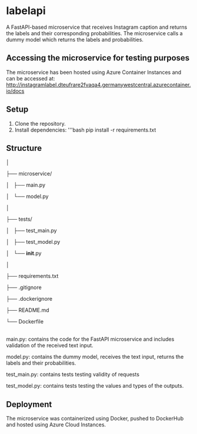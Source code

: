 # labelapi
A FastAPI-based microservice that receives Instagram caption and returns the labels and their corresponding probabilities. The microservice calls a dummy model which
returns the labels and probabilities. 

## Accessing the microservice for testing purposes
The microservice has been hosted using Azure Container Instances and can be accessed at: http://instagramlabel.dteufrare2fvaqa4.germanywestcentral.azurecontainer.io/docs

## Setup
1. Clone the repository.
2. Install dependencies:
'''bash
pip install -r requirements.txt

## Structure
│

├── microservice/

│   ├── main.py

│   └── model.py

│

├── tests/

│   ├── test_main.py

│   ├── test_model.py

│   └── __init__.py

│

├── requirements.txt

├── .gitignore

├── .dockerignore

├── README.md

└── Dockerfile

<br>
main.py: contains the code for the FastAPI microservice and includes validation of the received text input.

model.py: contains the dummy model, receives the text input, returns the labels and their probabilities.

test_main.py: contains tests testing validity of requests

test_model.py: contains tests testing the values and types of the outputs. 

## Deployment
The microservice was containerized using Docker, pushed to DockerHub and hosted using Azure Cloud Instances. 